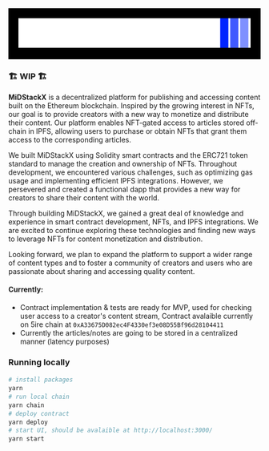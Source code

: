 <div style="background-color:black; padding:20px;">
<img src="packages/frontend/public/logo.png"/>
</div>

### 🏗 WIP   🏗

**MiDStackX** is a decentralized platform for publishing and accessing content built on the Ethereum blockchain. Inspired by the growing interest in NFTs, our goal is to provide creators with a new way to monetize and distribute their content. Our platform enables NFT-gated access to articles stored off-chain in IPFS, allowing users to purchase or obtain NFTs that grant them access to the corresponding articles.

We built MiDStackX using Solidity smart contracts and the ERC721 token standard to manage the creation and ownership of NFTs. Throughout development, we encountered various challenges, such as optimizing gas usage and implementing efficient IPFS integrations. However, we persevered and created a functional dapp that provides a new way for creators to share their content with the world.

Through building MiDStackX, we gained a great deal of knowledge and experience in smart contract development, NFTs, and IPFS integrations. We are excited to continue exploring these technologies and finding new ways to leverage NFTs for content monetization and distribution.

Looking forward, we plan to expand the platform to support a wider range of content types and to foster a community of creators and users who are passionate about sharing and accessing quality content.


#### Currently:
* Contract implementation & tests are ready for MVP, used for checking user access to a creator's content stream,
  Contract avalaible currently on 5ire chain at ```0xA33675D082ec4F4330ef3e08D55Bf96d28104411```
* Currently the articles/notes are going to be stored in a centralized manner (latency purposes)

### Running locally
```bash
# install packages
yarn
# run local chain
yarn chain
# deploy contract
yarn deploy
# start UI, should be avalaible at http://localhost:3000/
yarn start
```
